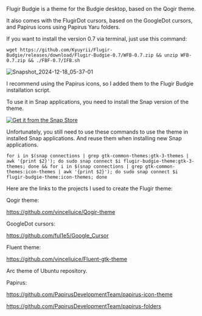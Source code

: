 Flugir Budgie is a theme for the Budgie desktop, based on the Qogir theme.

It also comes with the FlugirDot cursors, based on the GoogleDot cursors, and Papirus icons using Papirus Yaru folders.

If you want to install the version 0.7 via terminal, just use this command:

``` wget https://github.com/Kyuyrii/Flugir-Budgie/releases/download/Flugir-Budgie-0.7/WFB-0.7.zip && unzip WFB-0.7.zip && ./FBF-0.7/IFB.sh ```

![Snapshot_2024-12-18_05-37-01](https://github.com/user-attachments/assets/b45f5cf0-be63-4afb-8d59-f7eb9be1facf)

I recommend using the Papirus icons, so I added them to the Flugir Budgie installation script.

To use it in Snap applications, you need to install the Snap version of the theme.

<a href="https://snapcraft.io/flugir-budgie-theme">
  <img alt="Get it from the Snap Store" src="https://snapcraft.io/en/dark/install.svg" />
</a>

Unfortunately, you still need to use these commands to use the theme in installed Snap applications.
And reuse them when installing new Snap applications.

``` for i in $(snap connections | grep gtk-common-themes:gtk-3-themes | awk '{print $2}'); do sudo snap connect $i flugir-budgie-theme:gtk-3-themes; done && for i in $(snap connections | grep gtk-common-themes:icon-themes | awk '{print $2}'); do sudo snap connect $i flugir-budgie-theme:icon-themes; done ```

Here are the links to the projects I used to create the Flugir theme:

Qogir theme:

https://github.com/vinceliuice/Qogir-theme

GoogleDot cursors:

https://github.com/ful1e5/Google_Cursor

Fluent theme:

https://github.com/vinceliuice/Fluent-gtk-theme

Arc theme of Ubuntu repository.

Papirus:

https://github.com/PapirusDevelopmentTeam/papirus-icon-theme

https://github.com/PapirusDevelopmentTeam/papirus-folders

